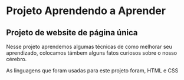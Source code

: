 #  Projeto Aprendendo a Aprender
## Projeto de website de página única

Nesse projeto aprendemos algumas técnicas de como melhorar seu aprendizado, colocamos támbem
alguns fatos curiosos sobre o nosso cérebro.

 As linguagens que foram usadas para este projeto foram, HTML e CSS
